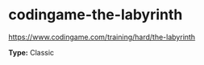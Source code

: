 # codingame-the-labyrinth

https://www.codingame.com/training/hard/the-labyrinth

**Type:** Classic
